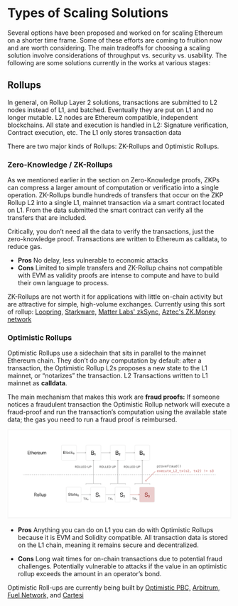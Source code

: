 # Types of Scaling Solutions

Several options have been proposed and worked on for scaling Ethereum on a shorter time frame. Some of these efforts are coming to fruition now and are worth considering. The main tradeoffs for choosing a scaling solution involve considerations of throughput vs. security vs. usability. The following are some solutions currently in the works at various stages: 

## Rollups

In general, on Rollup Layer 2 solutions,  transactions are submitted to L2 nodes instead of L1, and batched. Eventually they are put on L1 and no longer mutable. L2 nodes are Ethereum compatible, independent blockchains. All state and execution is handled in L2: Signature verification, Contract execution, etc. The L1 only stores transaction data


There are two major kinds of Rollups: ZK-Rollups and Optimistic Rollups.

### Zero-Knowledge / ZK-Rollups

As we mentioned earlier in the section on Zero-Knowledge proofs, ZKPs can compress a larger amount of computation or verificatio into a single operation. ZK-Rollups bundle hundreds of transfers that occur on the ZKP Rollup L2 into a single L1, mainnet transaction via a smart contract located on L1. From the data submitted the smart contract can verify all the transfers that are included. 

Critically, you don’t need all the data to verify the transactions, just the zero-knowledge proof. Transactions are written to Ethereum as calldata, to reduce gas.

- **Pros** No delay, less vulnerable to economic attacks
- **Cons** Limited to simple transfers and ZK-Rollup chains not compatible with EVM as validity proofs are intense to compute and have to build their own language to process. 

ZK-Rollups are not worth it for applications with little on-chain activity but are attractive for simple, high-volume exchanges. Currently using this sort of rollup: <a href="https://loopring.io/#/" target="_blank" rel="noopener noreferrer">Loopring</a>, <a href="https://starkware.co/" target="_blank" rel="noopener noreferrer">Starkware,</a> <a href="https://matter-labs.io/" target="_blank" rel="noopener noreferrer">Matter Labs' zkSync,</a> <a href="https://aztec.network/" target="_blank" rel="noopener noreferrer">Aztec's ZK.Money network</a>

### Optimistic Rollups

Optimistic Rollups use a sidechain that sits in parallel to the mainnet Ethereum chain. They don’t do any computation by default: after a transaction, the Optimistic Rollup L2s proposes a new state to the L1 mainnet, or “notarizes” the transaction. L2 Transactions written to L1 mainnet as <b>calldata</b>.

The main mechanism that makes this work are <b>fraud proofs:</b> If someone notices a fraudulent transaction the Optimistic Rollup network will execute a fraud-proof and run the transaction’s computation using the available state data; the gas you need to run a fraud proof is reimbursed.

![diagram showing optimism workflow](../../../img/S08/optimism.png)

- **Pros** Anything you can do on L1 you can do with Optimistic Rollups because it is EVM and Solidity compatible. All transaction data is stored on the L1 chain, meaning it remains secure and decentralized.

- **Cons** Long wait times for on-chain transactions due to potential fraud challenges. Potentially vulnerable to attacks if the value in an optimistic rollup exceeds the amount in an operator’s bond.

Optimistic Roll-ups are currently being built by <a href="https://optimism.io/" target="_blank" rel="noopener noreferrer">Optimistic PBC,</a> <a href="https://offchainlabs.com/" target="_blank" rel="noopener noreferrer">Arbitrum,</a> <a href="https://fuel.sh/" target="_blank" rel="noopener noreferrer">Fuel Network,</a> and <a href="https://cartesi.io/" target="_blank" rel="noopener noreferrer">Cartesi</a>



